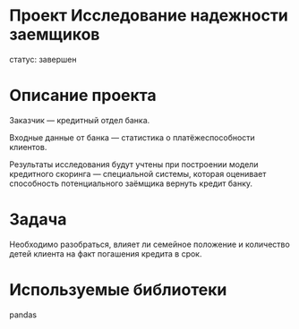 # Проект Исследование надежности заемщиков
статус: завершен
# Описание проекта
Заказчик — кредитный отдел банка.

Входные данные от банка — статистика о платёжеспособности клиентов.

Результаты исследования будут учтены при построении модели кредитного скоринга — специальной системы, которая оценивает способность потенциального заёмщика вернуть кредит банку.
# Задача
Необходимо разобраться, влияет ли семейное положение и количество детей клиента на факт погашения кредита в срок.
# Используемые библиотеки
pandas
